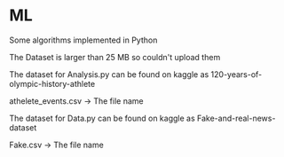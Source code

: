 # ML
Some algorithms implemented in Python

The Dataset is larger than 25 MB so couldn't upload them

The dataset for Analysis.py can be found on kaggle as 120-years-of-olympic-history-athlete

athelete_events.csv -> The file name

The dataset for Data.py can be found on kaggle as Fake-and-real-news-dataset

Fake.csv -> The file name

